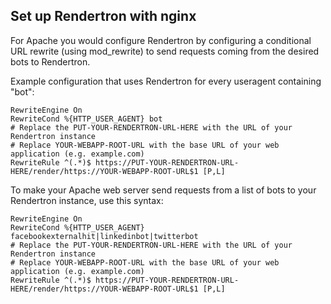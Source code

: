 ## Set up Rendertron with nginx

For Apache you would configure Rendertron by configuring a conditional URL rewrite (using mod_rewrite) to send requests coming from the desired bots to Rendertron.

Example configuration that uses Rendertron for every useragent containing "bot":

```
RewriteEngine On
RewriteCond %{HTTP_USER_AGENT} bot
# Replace the PUT-YOUR-RENDERTRON-URL-HERE with the URL of your Rendertron instance
# Replace YOUR-WEBAPP-ROOT-URL with the base URL of your web application (e.g. example.com)
RewriteRule ^(.*)$ https://PUT-YOUR-RENDERTRON-URL-HERE/render/https://YOUR-WEBAPP-ROOT-URL$1 [P,L]
```

To make your Apache web server send requests from a list of bots to your Rendertron instance, use this syntax:

```
RewriteEngine On
RewriteCond %{HTTP_USER_AGENT} facebookexternalhit|linkedinbot|twitterbot
# Replace the PUT-YOUR-RENDERTRON-URL-HERE with the URL of your Rendertron instance
# Replace YOUR-WEBAPP-ROOT-URL with the base URL of your web application (e.g. example.com)
RewriteRule ^(.*)$ https://PUT-YOUR-RENDERTRON-URL-HERE/render/https://YOUR-WEBAPP-ROOT-URL$1 [P,L]
```